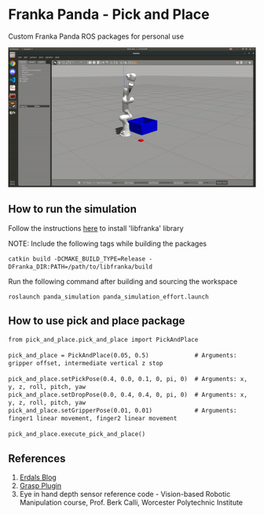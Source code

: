 # Franka Panda - Pick and Place
Custom Franka Panda ROS packages for personal use

![alt text](./data/pick&place.gif "Pick and Place")

## How to run the simulation
Follow the instructions [here](https://frankaemika.github.io/docs/installation_linux.html "here") to install 'libfranka' library

NOTE: Include the following tags while building the packages 
```
catkin build -DCMAKE_BUILD_TYPE=Release -DFranka_DIR:PATH=/path/to/libfranka/build
```
Run the following command after building and sourcing the workspace
```
roslaunch panda_simulation panda_simulation_effort.launch
```
## How to use pick and place package

```
from pick_and_place.pick_and_place import PickAndPlace

pick_and_place = PickAndPlace(0.05, 0.5)             # Arguments: gripper offset, intermediate vertical z stop
    
pick_and_place.setPickPose(0.4, 0.0, 0.1, 0, pi, 0)  # Arguments: x, y, z, roll, pitch, yaw
pick_and_place.setDropPose(0.0, 0.4, 0.4, 0, pi, 0)  # Arguments: x, y, z, roll, pitch, yaw
pick_and_place.setGripperPose(0.01, 0.01)            # Arguments: finger1 linear movement, finger2 linear movement  
    
pick_and_place.execute_pick_and_place()
```

## References

1. [Erdals Blog](https://erdalpekel.de/?p=55 "Erdals Blog")
2. [Grasp Plugin](https://github.com/JenniferBuehler/gazebo-pkgs "Grasp Plugin")
3. Eye in hand depth sensor reference code - Vision-based Robotic Manipulation course, Prof. Berk Calli, Worcester Polytechnic Institute
